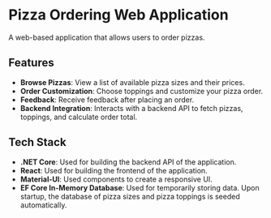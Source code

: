 # **Pizza Ordering Web Application**

A web-based application that allows users to order pizzas.

## **Features**

- **Browse Pizzas**: View a list of available pizza sizes and their prices.
- **Order Customization**: Choose toppings and customize your pizza order.
- **Feedback**: Receive feedback after placing an order.
- **Backend Integration**: Interacts with a backend API to fetch pizzas, toppings, and calculate order total.

## **Tech Stack**

- **.NET Core**: Used for building the backend API of the application.
- **React**: Used for building the frontend of the application.
- **Material-UI**: Used components to create a responsive UI.
- **EF Core In-Memory Database**: Used for temporarily storing data. Upon startup, the database of pizza sizes and pizza toppings is seeded automatically.
